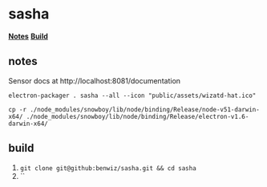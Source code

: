 # sasha

**[Notes](#notes)**
**[Build](#build)**

## notes

Sensor docs at http://localhost:8081/documentation

`electron-packager . sasha --all --icon "public/assets/wizatd-hat.ico"`

`cp -r ./node_modules/snowboy/lib/node/binding/Release/node-v51-darwin-x64/ ./node_modules/snowboy/lib/node/binding/Release/electron-v1.6-darwin-x64/`

## build

1. `git clone git@github:benwiz/sasha.git && cd sasha`
2. ``
